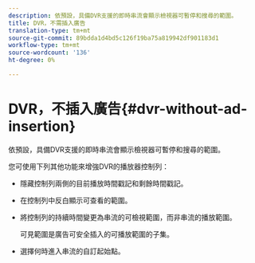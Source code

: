 ```yaml
---
description: 依預設，具備DVR支援的即時串流會顯示檢視器可暫停和搜尋的範圍。
title: DVR，不需插入廣告
translation-type: tm+mt
source-git-commit: 89bdda1d4bd5c126f19ba75a819942df901183d1
workflow-type: tm+mt
source-wordcount: '136'
ht-degree: 0%

---
```



# DVR，不插入廣告{#dvr-without-ad-insertion}

依預設，具備DVR支援的即時串流會顯示檢視器可暫停和搜尋的範圍。

您可使用下列其他功能來增強DVR的播放器控制列：

* 隱藏控制列兩側的目前播放時間戳記和剩餘時間戳記。
* 在控制列中反白顯示可查看的範圍。
* 將控制列的持續時間變更為串流的可檢視範圍，而非串流的播放範圍。

   可見範圍是廣告可安全插入的可播放範圍的子集。
* 選擇何時進入串流的自訂起始點。